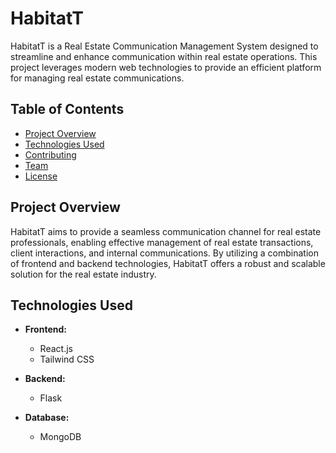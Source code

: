 # HabitatT

HabitatT is a Real Estate Communication Management System designed to streamline and enhance communication within real estate operations. This project leverages modern web technologies to provide an efficient platform for managing real estate communications.

## Table of Contents

- [Project Overview](#project-overview)
- [Technologies Used](#technologies-used)
- [Contributing](#contributing)
- [Team](#team)
- [License](#license)

## Project Overview

HabitatT aims to provide a seamless communication channel for real estate professionals, enabling effective management of real estate transactions, client interactions, and internal communications. By utilizing a combination of frontend and backend technologies, HabitatT offers a robust and scalable solution for the real estate industry.

## Technologies Used

- **Frontend:**
  - React.js
  - Tailwind CSS

- **Backend:**
  - Flask

- **Database:**
  - MongoDB
